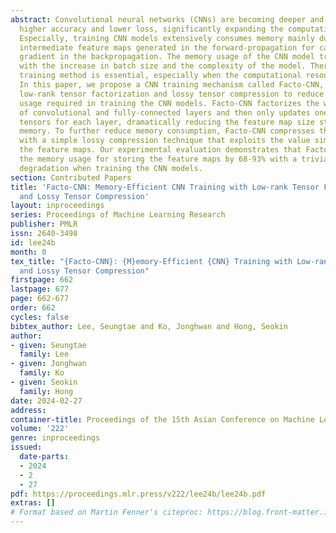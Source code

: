 ```yaml
---
abstract: Convolutional neural networks (CNNs) are becoming deeper and wider to achieve
  higher accuracy and lower loss, significantly expanding the computational resources.
  Especially, training CNN models extensively consumes memory mainly due to storing
  intermediate feature maps generated in the forward-propagation for calculating the
  gradient in the backpropagation. The memory usage of the CNN model training escalates
  with the increase in batch size and the complexity of the model. Therefore, a lightweight
  training method is essential, especially when the computational resources are limited.
  In this paper, we propose a CNN training mechanism called Facto-CNN, leveraging
  low-rank tensor factorization and lossy tensor compression to reduce the memory
  usage required in training the CNN models. Facto-CNN factorizes the weight tensors
  of convolutional and fully-connected layers and then only updates one of the factorized
  tensors for each layer, dramatically reducing the feature map size stored in the
  memory. To further reduce memory consumption, Facto-CNN compresses the feature maps
  with a simple lossy compression technique that exploits the value similarity in
  the feature maps. Our experimental evaluation demonstrates that Facto-CNN reduces
  the memory usage for storing the feature maps by 68-93% with a trivial accuracy
  degradation when training the CNN models.
section: Contributed Papers
title: 'Facto-CNN: Memory-Efficient CNN Training with Low-rank Tensor Factorization
  and Lossy Tensor Compression'
layout: inproceedings
series: Proceedings of Machine Learning Research
publisher: PMLR
issn: 2640-3498
id: lee24b
month: 0
tex_title: "{Facto-CNN}: {M}emory-Efficient {CNN} Training with Low-rank Tensor Factorization
  and Lossy Tensor Compression"
firstpage: 662
lastpage: 677
page: 662-677
order: 662
cycles: false
bibtex_author: Lee, Seungtae and Ko, Jonghwan and Hong, Seokin
author:
- given: Seungtae
  family: Lee
- given: Jonghwan
  family: Ko
- given: Seokin
  family: Hong
date: 2024-02-27
address:
container-title: Proceedings of the 15th Asian Conference on Machine Learning
volume: '222'
genre: inproceedings
issued:
  date-parts:
  - 2024
  - 2
  - 27
pdf: https://proceedings.mlr.press/v222/lee24b/lee24b.pdf
extras: []
# Format based on Martin Fenner's citeproc: https://blog.front-matter.io/posts/citeproc-yaml-for-bibliographies/
---
```

